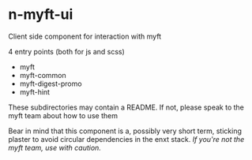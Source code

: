 # n-myft-ui
Client side component for interaction with myft

4 entry points (both for js and scss)

- myft
- myft-common
- myft-digest-promo
- myft-hint

These subdirectories may contain a README. If not, please speak to the myft team about how to use them

Bear in mind that this component is a, possibly very short term, sticking plaster to avoid circular dependencies in the enxt stack. *If you're not the myft team, use with caution.*
